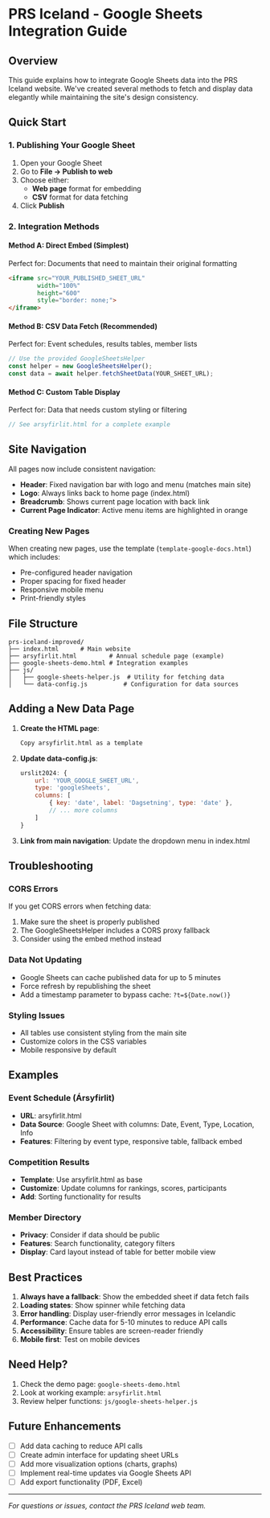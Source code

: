 # PRS Iceland - Google Sheets Integration Guide

## Overview
This guide explains how to integrate Google Sheets data into the PRS Iceland website. We've created several methods to fetch and display data elegantly while maintaining the site's design consistency.

## Quick Start

### 1. Publishing Your Google Sheet
1. Open your Google Sheet
2. Go to **File → Publish to web**
3. Choose either:
   - **Web page** format for embedding
   - **CSV** format for data fetching
4. Click **Publish**

### 2. Integration Methods

#### Method A: Direct Embed (Simplest)
Perfect for: Documents that need to maintain their original formatting

```html
<iframe src="YOUR_PUBLISHED_SHEET_URL" 
        width="100%" 
        height="600"
        style="border: none;">
</iframe>
```

#### Method B: CSV Data Fetch (Recommended)
Perfect for: Event schedules, results tables, member lists

```javascript
// Use the provided GoogleSheetsHelper
const helper = new GoogleSheetsHelper();
const data = await helper.fetchSheetData(YOUR_SHEET_URL);
```

#### Method C: Custom Table Display
Perfect for: Data that needs custom styling or filtering

```javascript
// See arsyfirlit.html for a complete example
```

## Site Navigation

All pages now include consistent navigation:
- **Header**: Fixed navigation bar with logo and menu (matches main site)
- **Logo**: Always links back to home page (index.html)
- **Breadcrumb**: Shows current page location with back link
- **Current Page Indicator**: Active menu items are highlighted in orange

### Creating New Pages
When creating new pages, use the template (`template-google-docs.html`) which includes:
- Pre-configured header navigation
- Proper spacing for fixed header
- Responsive mobile menu
- Print-friendly styles

## File Structure

```
prs-iceland-improved/
├── index.html      # Main website
├── arsyfirlit.html         # Annual schedule page (example)
├── google-sheets-demo.html # Integration examples
├── js/
│   ├── google-sheets-helper.js  # Utility for fetching data
│   └── data-config.js          # Configuration for data sources
```

## Adding a New Data Page

1. **Create the HTML page**:
   ```bash
   Copy arsyfirlit.html as a template
   ```

2. **Update data-config.js**:
   ```javascript
   urslit2024: {
       url: 'YOUR_GOOGLE_SHEET_URL',
       type: 'googleSheets',
       columns: [
           { key: 'date', label: 'Dagsetning', type: 'date' },
           // ... more columns
       ]
   }
   ```

3. **Link from main navigation**:
   Update the dropdown menu in index.html

## Troubleshooting

### CORS Errors
If you get CORS errors when fetching data:
1. Make sure the sheet is properly published
2. The GoogleSheetsHelper includes a CORS proxy fallback
3. Consider using the embed method instead

### Data Not Updating
- Google Sheets can cache published data for up to 5 minutes
- Force refresh by republishing the sheet
- Add a timestamp parameter to bypass cache: `?t=${Date.now()}`

### Styling Issues
- All tables use consistent styling from the main site
- Customize colors in the CSS variables
- Mobile responsive by default

## Examples

### Event Schedule (Ársyfirlit)
- **URL**: arsyfirlit.html
- **Data Source**: Google Sheet with columns: Date, Event, Type, Location, Info
- **Features**: Filtering by event type, responsive table, fallback embed

### Competition Results
- **Template**: Use arsyfirlit.html as base
- **Customize**: Update columns for rankings, scores, participants
- **Add**: Sorting functionality for results

### Member Directory
- **Privacy**: Consider if data should be public
- **Features**: Search functionality, category filters
- **Display**: Card layout instead of table for better mobile view

## Best Practices

1. **Always have a fallback**: Show the embedded sheet if data fetch fails
2. **Loading states**: Show spinner while fetching data
3. **Error handling**: Display user-friendly error messages in Icelandic
4. **Performance**: Cache data for 5-10 minutes to reduce API calls
5. **Accessibility**: Ensure tables are screen-reader friendly
6. **Mobile first**: Test on mobile devices

## Need Help?

1. Check the demo page: `google-sheets-demo.html`
2. Look at working example: `arsyfirlit.html`
3. Review helper functions: `js/google-sheets-helper.js`

## Future Enhancements

- [ ] Add data caching to reduce API calls
- [ ] Create admin interface for updating sheet URLs
- [ ] Add more visualization options (charts, graphs)
- [ ] Implement real-time updates via Google Sheets API
- [ ] Add export functionality (PDF, Excel)

---

*For questions or issues, contact the PRS Iceland web team.*